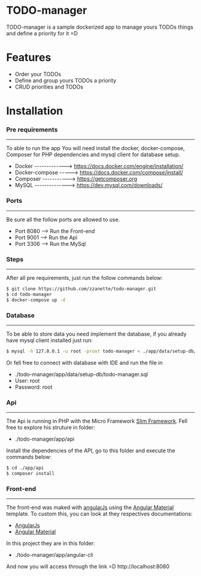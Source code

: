 # TODO-manager

TODO-manager is a sample dockerized app to manage yours TODOs things and define a priority for it =D

# Features
  - Order your TODOs
  - Define and group yours TODOs a priority
  - CRUD priorities and TODOs

# Installation

### Pre requirements
---------------------------------------
To able to run the app You will need install the docker, docker-compose, Composer for PHP dependencies and mysql client for database setup.
 - Docker -------------> https://docs.docker.com/engine/installation/ 
 - Docker-compose -----> https://docs.docker.com/compose/install/
 - Composer -----------> https://getcomposer.org
 - MySQL --------------> https://dev.mysql.com/downloads/ 
### Ports
--------------------------------------
Be sure all the follow ports are allowed to use.
 - Port 8080 --> Run the Front-end
 - Port 9001 --> Run the Api
 - Port 3306 --> Run the MySql 

### Steps
-----------------------------------
After all pre requirements, just run the follow commands below:
```sh
$ git clone https://github.com/zzanette/todo-manager.git
$ cd todo-manager
$ docker-compose up -d
```
### Database
--------------------------------------
To be able to store data you need implement the database, if you already have mysql client installed just run:
```sh
$ mysql -h 127.0.0.1 -u root -proot todo-manager < ./app/data/setup-db/todo-manager.sql
```
Or fell free to connect with database with IDE and run the file in 
- ./todo-manager/app/data/setup-db/todo-manager.sql
- User: root
- Password: root

### Api
---------------------------------------
The Api is running in PHP with the Micro Framework [Slim Framework](https://www.slimframework.com/docs/). Fell free to explore his struture in folder:
- ./todo-manager/app/api

Install the dependencies of the API, go to this folder and execute the commands below:
```sh
$ cd ./app/api
$ composer install
```
### Front-end
-------------------------------------
The front-end was maked with [angularJs](https://angularjs.org/) using the [Angular Material](https://github.com/angular/material) template. To custom this, you can look at they respectives documentations:
- [AngularJs](https://docs.angularjs.org/guide)
- [Angular Material](https://github.com/angular/material)

In this project they are in this folder:
- ./todo-manager/app/angular-cli


And now you will access through the link =D
http://localhost:8080













